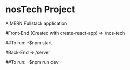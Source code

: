# nosTech Project

A MERN Fullstack application

#Front-End (Created with create-react-app) => /nos-tech
 
   ##To run:
   -$npm start
 
#Back-End => /server

   ##To run:
   -$npm run dev
